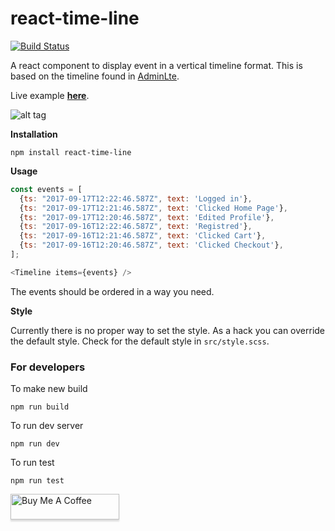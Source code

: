 # react-time-line

[![Build Status](https://travis-ci.org/arunghosh/react-time-line.svg?branch=master)](https://travis-ci.org/arunghosh/react-time-line)

A react component to display event in a vertical timeline format. This is based on the timeline found in [AdminLte](https://github.com/almasaeed2010/AdminLTE).

Live example [**here**](https://codesandbox.io/s/react-timeline-2y11e).

![alt tag](https://github.com/arunghosh/react-time-line/raw/master/docs/timeline.png)

**Installation**
```
npm install react-time-line
```


**Usage**

```javascript
const events = [
  {ts: "2017-09-17T12:22:46.587Z", text: 'Logged in'},
  {ts: "2017-09-17T12:21:46.587Z", text: 'Clicked Home Page'},
  {ts: "2017-09-17T12:20:46.587Z", text: 'Edited Profile'},
  {ts: "2017-09-16T12:22:46.587Z", text: 'Registred'},
  {ts: "2017-09-16T12:21:46.587Z", text: 'Clicked Cart'},
  {ts: "2017-09-16T12:20:46.587Z", text: 'Clicked Checkout'},
];

<Timeline items={events} />
```
The events should be ordered in a way you need.


**Style**

Currently there is no proper way to set the style. As a hack you can override the default style. Check for the default style in `src/style.scss`.


### For developers

To make new build
```
npm run build
```

To run dev server
```
npm run dev
```

To run test
```
npm run test
```

<a href="https://www.buymeacoffee.com/arunghosh" target="_blank"><img src="https://www.buymeacoffee.com/assets/img/custom_images/orange_img.png" alt="Buy Me A Coffee" style="height: 41px !important;width: 174px !important;box-shadow: 0px 3px 2px 0px rgba(190, 190, 190, 0.5) !important;-webkit-box-shadow: 0px 3px 2px 0px rgba(190, 190, 190, 0.5) !important;" ></a>
